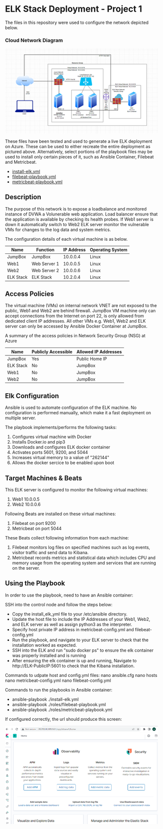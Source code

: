 # ELK Stack Deployment - Project 1

The files in this repository were used to configure the network depicted below.
### Cloud Network Diagram

![Diagram](Diagrams/Network-Diagram-V3.png)

These files have been tested and used to generate a live ELK deployment on Azure. These can be used to either recreate the entire deployment as pictured above. Alternatively, select portions of the playbook files may be used to install only certain pieces of it, such as Ansible Container, Filebeat and Metricbeat.

- [install-elk.yml](Ansible/filebeat-playbook.yml.txt)
- [filebeat-playbook.yml](Ansible/filebeat-playbook.yml.txt)
- [metricbeat-playbook.yml](Ansible/metricbeat-playbook.yml.txt)

## Description
The purpose of this network is to expose a loadbalance and monitored instance of DVWA a Volunerable web application. Load balancer ensure that the application is available by checking its health probes. If Web1 server is down it automatically switch to Web2
ELK server monitor the vulnerable VMs for changes to the log data and system metrics.

The configuration details of each virtual machine is as below.

| Name     | Function | IP Address | Operating System |
|----------|----------|------------|------------------|
| JumpBox  | JumpBox      | 10.0.0.4 | Linux            |
| Web1     | Web Server 1 | 10.0.0.5 | Linux            |
| Web2     | Web Server 2 | 10.0.0.6 | Linux            |
| ELK Stack| ELK Stack    | 10.2.0.4 | Linux            |

## Access Policies
The virtual machine (VMs) on internal network VNET are not exposed to the public, Web1 and Web2 are behind firewall.
JumpBox VM machine only can accept connections from the Internet on port 22, is only allowed from dedicated client IP addresses.
All other VMs e.g. Web1, Web2 and ELK server can only be accessed by Ansible Docker Container at JumpBox.

A summary of the access policies in Network Security Group (NSG) at Azure

| Name     | Publicly Accessible | Allowed IP Addresses |
|----------|---------------------|----------------------|
| JumpBox   | Yes                 | Public Home IP      |
| ELK Stack | No                  | JumpBox 			|
| Web1      | No                  | JumpBox 			|
| Web2      | No                  | JumpBox 			|

## Elk Configuration

Ansible is used to automate configuration of the ELK machine. No configuration is performed manually, which make it a fast deployment on multiple server. 

The playbook implements/performs the following tasks:
1. Configures virtual machine with Docker
2. Installs Docker.io and pip3
3. Downloads and configures ELK docker container
4. Activates ports 5601, 9200, and 5044
5. Increases virtual memory to a value of "262144"
6. Allows the docker sercice to be enabled upon boot

## Target Machines & Beats
This ELK server is configured to monitor the following virtual machines:
1. Web1 10.0.0.5
2. Web2 10.0.0.6

Following Beats are installed on these virtual machines:
1. Filebeat on port 9200
2. Metricbeat on port 5044

These Beats collect following information from each machine:
1. Filebeat monitors log files on specified machines such as log events, visitor traffic and send data to Kibana.
2. Metricbeat records metrics and statistical data which includes CPU and memory usage from the operating system and services that are running on the server.

## Using the Playbook
In order to use the playbook, need to have an Ansible container: 

SSH into the control node and follow the steps below:
- Copy the install_elk_yml file to your /etc/ansible directory.
- Update the host file to include the IP Addresses of your Web1, Web2, and ELK server as well as assign python3 as the interpreter.
- Specify host private IP address in  metricbeat-config.yml and filebeat-config.yml
- Run the playbook, and navigate to your ELK server to check that the installation worked as expected.
- SSH into the ELK  and run "sudo docker ps" to ensure the elk container was properly installed and is running
- After ensuring the elk container is up and running, Navigate to http://ELK-PublicIP:5601 to check that the Kibana installation. 

Commands to udpate host and config.yml files:
nano ansible.cfg
nano hosts
nano metricbeat-config.yml
nano filebeat-config.yml

Commands to run the playbooks in Ansible container:
- ansible-playbook ./install-elk.yml
- ansible-playbook ./roles/filebeat-playbook.yml
- ansible-playbook ./roles/metricbeat-playbook.yml

If configured correctly, the url should produce this screen:

![Diagram](Images/kibana-1.png)





